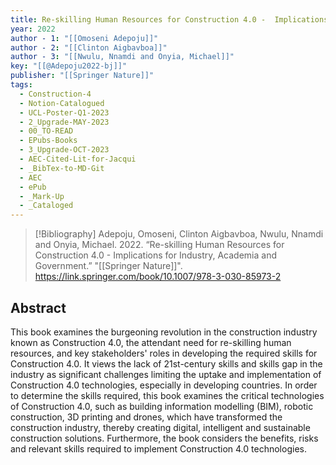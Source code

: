 ```yaml
---
title: Re-skilling Human Resources for Construction 4.0 -  Implications for Industry, Academia and Government
year: 2022
author - 1: "[[Omoseni Adepoju]]"
author - 2: "[[Clinton Aigbavboa]]"
author - 3: "[[Nwulu, Nnamdi and Onyia, Michael]]"
key: "[[@Adepoju2022-bj]]"
publisher: "[[Springer Nature]]"
tags:
  - Construction-4
  - Notion-Catalogued
  - UCL-Poster-Q1-2023
  - 2_Upgrade-MAY-2023
  - 00_TO-READ
  - EPubs-Books
  - 3_Upgrade-OCT-2023
  - AEC-Cited-Lit-for-Jacqui
  - _BibTex-to-MD-Git
  - AEC
  - ePub
  - _Mark-Up
  - _Cataloged
---
```


> [!Bibliography]
> Adepoju, Omoseni, Clinton Aigbavboa, Nwulu, Nnamdi and Onyia, Michael. 2022. “Re-skilling Human Resources for Construction 4.0 -  Implications for Industry, Academia and Government.” "[[Springer Nature]]". https://link.springer.com/book/10.1007/978-3-030-85973-2

## Abstract
This book examines the burgeoning revolution in the construction industry known as Construction 4.0, the attendant need for re-skilling human resources, and key stakeholders' roles in developing the required skills for Construction 4.0. It views the lack of 21st-century skills and skills gap in the industry as significant challenges limiting the uptake and implementation of Construction 4.0 technologies, especially in developing countries. In order to determine the skills required, this book examines the critical technologies of Construction 4.0, such as building information modelling (BIM), robotic construction, 3D printing and drones, which have transformed the construction industry, thereby creating digital, intelligent and sustainable construction solutions. Furthermore, the book considers the benefits, risks and relevant skills required to implement Construction 4.0 technologies.